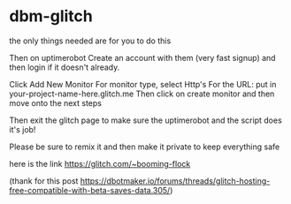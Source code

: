 # dbm-glitch


the only things needed are for you to do this

Then on uptimerobot
Create an account with them (very fast signup)
and then login if it doesn't already.

Click Add New Monitor 
For monitor type, select Http's
For the URL: put in your-project-name-here.glitch.me
Then click on create monitor and then move onto the next steps

Then exit the glitch page to make sure the uptimerobot and the script does it's job!



Please be sure to remix it and then make it private 
to keep everything safe

here is the link
https://glitch.com/~booming-flock 

(thank for this post https://dbotmaker.io/forums/threads/glitch-hosting-free-compatible-with-beta-saves-data.305/)

